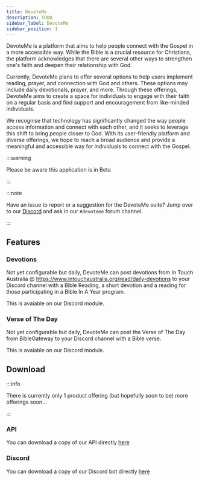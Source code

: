```yaml
---
title: DevoteMe
description: TODO
sidebar_label: DevoteMe
sidebar_position: 1
---
```


DevoteMe is a platform that aims to help people connect with the Gospel in a more accessible way. While the Bible is a crucial resource for Christians, the platform acknowledges that there are several other ways to strengthen one's faith and deepen their relationship with God.

Currently, DevoteMe plans to offer several options to help users implement reading, prayer, and connection with God and others. These options may include daily devotionals, prayer, and more. Through these offerings, DevoteMe aims to create a space for individuals to engage with their faith on a regular basis and find support and encouragement from like-minded individuals.

We recognise that technology has significantly changed the way people access information and connect with each other, and it seeks to leverage this shift to bring people closer to God. With its user-friendly platform and diverse offerings, we hope to reach a broad audience and provide a meaningful and accessible way for individuals to connect with the Gospel.

:::warning

Please be aware this application is in Beta

:::

:::note

Have an issue to report or a suggestion for the DevoteMe suite? Jump over to our [Discord](https://discord.gg/YRpakuYhJZ) and ask in our `#devoteme` forum channel.

:::

## Features
### Devotions
Not yet configurable but daily, DevoteMe can post devotions from In Touch Australia @ https://www.intouchaustralia.org/read/daily-devotions to your Discord channel with a Bible Reading, a short devotion and a reading for those participating in a Bible In A Year program.

This is avaiable on our Discord module.

### Verse of The Day
Not yet configurable but daily, DevoteMe can post the Verse of The Day from BibleGateway to your Discord channel with a Bible verse.

This is avaiable on our Discord module.

## Download

:::info

There is currently only 1 product offering (but hopefully soon to be) more offerings soon...

:::

### API
You can download a copy of our API directly [here](https://github.com/ModularSoftAU/DevoteMe-API/releases)

### Discord
You can download a copy of our Discord bot directly [here](https://github.com/ModularSoftAU/DevoteMe-Discord/releases)